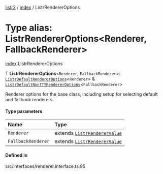 [listr2](../README.md) / [index](../modules/index.md) / ListrRendererOptions

# Type alias: ListrRendererOptions<Renderer, FallbackRenderer\>

[index](../modules/index.md).ListrRendererOptions

Ƭ **ListrRendererOptions**<`Renderer`, `FallbackRenderer`\>: [`ListrDefaultRendererOptions`](../interfaces/index.ListrDefaultRendererOptions.md)<`Renderer`\> & [`ListrDefaultNonTTYRendererOptions`](../interfaces/index.ListrDefaultNonTTYRendererOptions.md)<`FallbackRenderer`\>

Renderer options for the base class, including setup for selecting default and fallback renderers.

#### Type parameters

| Name | Type |
| :------ | :------ |
| `Renderer` | extends [`ListrRendererValue`](index.ListrRendererValue.md) |
| `FallbackRenderer` | extends [`ListrRendererValue`](index.ListrRendererValue.md) |

#### Defined in

src/interfaces/renderer.interface.ts:95
